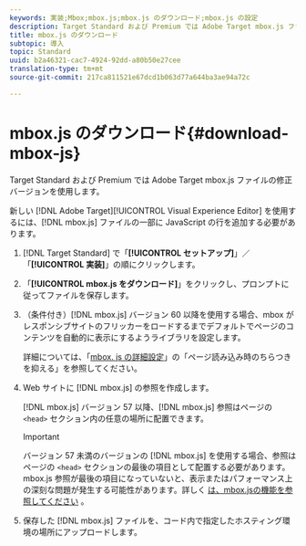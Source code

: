 ```yaml
---
keywords: 実装;Mbox;mbox.js;mbox.js のダウンロード;mbox.js の設定
description: Target Standard および Premium では Adobe Target mbox.js ファイルの修正バージョンを使用します。
title: mbox.js のダウンロード
subtopic: 導入
topic: Standard
uuid: b2a46321-cac7-4924-92dd-a80b50e27cee
translation-type: tm+mt
source-git-commit: 217ca811521e67dcd1b063d77a644ba3ae94a72c

---
```



# mbox.js のダウンロード{#download-mbox-js}

Target Standard および Premium では Adobe Target mbox.js ファイルの修正バージョンを使用します。

新しい [!DNL Adobe Target][!UICONTROL  Visual Experience Editor] を使用するには、[!DNL mbox.js] ファイルの一部に JavaScript の行を追加する必要があります。

1. [!DNL Target Standard] で「**[!UICONTROL セットアップ]**」／「**[!UICONTROL 実装]**」の順にクリックします。
1. 「**[!UICONTROL mbox.js をダウンロード]**」をクリックし、プロンプトに従ってファイルを保存します。
1. （条件付き）[!DNL mbox.js] バージョン 60 以降を使用する場合、mbox がレスポンシブサイトのフリッカーをロードするまでデフォルトでページのコンテンツを自動的に表示にするようライブラリを設定します。

   詳細については、「[mbox. js の詳細設定](../../../c-implementing-target/c-implementing-target-for-client-side-web/t-mbox-download/advanced-mboxjs-settings.md#reference_A9C8DAC6DF7743EDBCF1D71F8F20843C)」の「ページ読み込み時のちらつきを抑える」を参照してください。

1. Web サイトに [!DNL mbox.js] の参照を作成します。

   [!DNL mbox.js] バージョン 57 以降、[!DNL mbox.js] 参照はページの `<head>` セクション内の任意の場所に配置できます。

   >[!IMPORTANT]
   >
   >バージョン 57 未満のバージョンの [!DNL mbox.js] を使用する場合、参照はページの `<head>` セクションの最後の項目として配置する必要があります。mbox.js 参照が最後の項目になっていないと、表示またはパフォーマンス上の深刻な問題が発生する可能性があります。詳しく [は、mbox.jsの機能を参照してください](/help/c-implementing-target/c-implementing-target-for-client-side-web/t-mbox-download/mbox-technical.md) 。

1. 保存した [!DNL mbox.js] ファイルを、コード内で指定したホスティング環境の場所にアップロードします。
